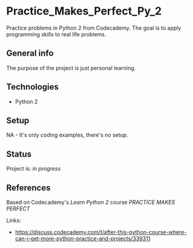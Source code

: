 # Practice_Makes_Perfect_Py_2
Practice problems in Python 2 from Codecademy.  The goal is to apply programming skills to real life problems.

## General info
The purpose of the project is just personal learning.  

## Technologies
* Python 2

## Setup
NA - It's only coding examples, there's no setup.

## Status
Project is: _in progress_

## References
Based on Codecademy's _Learn Python 2_ course _PRACTICE MAKES PERFECT_

Links: 
* https://discuss.codecademy.com/t/after-this-python-course-where-can-i-get-more-python-practice-and-projects/339311
